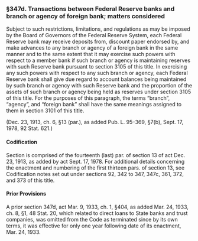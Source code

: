 ### §347d. Transactions between Federal Reserve banks and branch or agency of foreign bank; matters considered ###

Subject to such restrictions, limitations, and regulations as may be imposed by the Board of Governors of the Federal Reserve System, each Federal Reserve bank may receive deposits from, discount paper endorsed by, and make advances to any branch or agency of a foreign bank in the same manner and to the same extent that it may exercise such powers with respect to a member bank if such branch or agency is maintaining reserves with such Reserve bank pursuant to section 3105 of this title. In exercising any such powers with respect to any such branch or agency, each Federal Reserve bank shall give due regard to account balances being maintained by such branch or agency with such Reserve bank and the proportion of the assets of such branch or agency being held as reserves under section 3105 of this title. For the purposes of this paragraph, the terms “branch”, “agency”, and “foreign bank” shall have the same meanings assigned to them in section 3101 of this title.

(Dec. 23, 1913, ch. 6, §13 (par.), as added Pub. L. 95–369, §7(b), Sept. 17, 1978, 92 Stat. 621.)

#### Codification ####

Section is comprised of the fourteenth (last) par. of section 13 of act Dec. 23, 1913, as added by act Sept. 17, 1978. For additional details concerning the enactment and numbering of the first thirteen pars. of section 13, see Codification notes set out under sections 92, 342 to 347, 347c, 361, 372, and 373 of this title.

#### Prior Provisions ####

A prior section 347d, act Mar. 9, 1933, ch. 1, §404, as added Mar. 24, 1933, ch. 8, §1, 48 Stat. 20, which related to direct loans to State banks and trust companies, was omitted from the Code as terminated since by its own terms, it was effective for only one year following date of its enactment, Mar. 24, 1933.